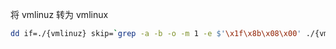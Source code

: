 将 vmlinuz 转为 vmlinux
```bash
dd if=./{vmlinuz} skip=`grep -a -b -o -m 1 -e $'\x1f\x8b\x08\x00' ./{vmlinuz} | cut -d: -f 1` bs=1 | zcat > ./{vmlinux}
```
